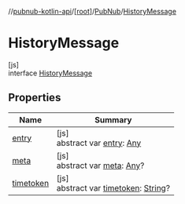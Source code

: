 //[pubnub-kotlin-api](../../../../index.md)/[[root]](../../index.md)/[PubNub](../index.md)/[HistoryMessage](index.md)

# HistoryMessage

[js]\
interface [HistoryMessage](index.md)

## Properties

| Name | Summary |
|---|---|
| [entry](entry.md) | [js]<br>abstract var [entry](entry.md): [Any](https://kotlinlang.org/api/core/kotlin-stdlib/kotlin/-any/index.html) |
| [meta](meta.md) | [js]<br>abstract var [meta](meta.md): [Any](https://kotlinlang.org/api/core/kotlin-stdlib/kotlin/-any/index.html)? |
| [timetoken](timetoken.md) | [js]<br>abstract var [timetoken](timetoken.md): [String](https://kotlinlang.org/api/core/kotlin-stdlib/kotlin/-string/index.html)? |
